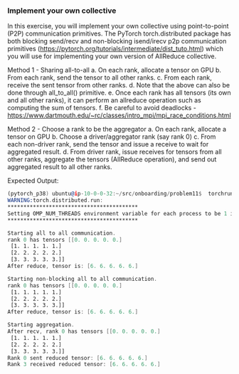### Implement your own collective

In this exercise, you will implement your own collective using point-to-point (P2P) communication primitives. 
The PyTorch torch.distributed package has both blocking send/recv and non-blocking isend/irecv p2p 
communication primitives (https://pytorch.org/tutorials/intermediate/dist_tuto.html) which you will use for 
implementing your own version of AllReduce collective.

Method 1 - Sharing all-to-all
a. On each rank, allocate a tensor on GPU
b. From each rank, send the tensor to all other ranks.
c. From each rank, receive the sent tensor from other ranks.
d. Note that the above can also be done through all_to_all() primitive.
e. Once each rank has all tensors (its own and all other ranks), it can perform an allreduce operation such as
computing the sum of tensors.
f. Be careful to avoid deadlocks - https://www.dartmouth.edu/~rc/classes/intro_mpi/mpi_race_conditions.html

Method 2 - Choose a rank to be the aggregator
a. On each rank, allocate a tensor on GPU
b. Choose a driver/aggregator rank (say rank 0)
c. From each non-driver rank, send the tensor and issue a receive to wait for aggregated result.
d. From driver rank, issue receives for tensors from all other ranks, aggregate the tensors
(AllReduce operation), and send out aggregated result to all other ranks.

Expected Output:
```asm
(pytorch_p38) ubuntu@ip-10-0-0-32:~/src/onboarding/problem11$  torchrun --nproc_per_node=4 main.py 
WARNING:torch.distributed.run:
*****************************************
Setting OMP_NUM_THREADS environment variable for each process to be 1 in default, to avoid your system being overloaded, please further tune the variable for optimal performance in your application as needed. 
*****************************************

Starting all to all communication.
rank 0 has tensors [[0. 0. 0. 0. 0.]
 [1. 1. 1. 1. 1.]
 [2. 2. 2. 2. 2.]
 [3. 3. 3. 3. 3.]]
After reduce, tensor is: [6. 6. 6. 6. 6.]

Starting non-blocking all to all communication.
rank 0 has tensors [[0. 0. 0. 0. 0.]
 [1. 1. 1. 1. 1.]
 [2. 2. 2. 2. 2.]
 [3. 3. 3. 3. 3.]]
After reduce, tensor is: [6. 6. 6. 6. 6.]

Starting aggregation.
After recv, rank 0 has tensors [[0. 0. 0. 0. 0.]
 [1. 1. 1. 1. 1.]
 [2. 2. 2. 2. 2.]
 [3. 3. 3. 3. 3.]]
Rank 0 sent reduced tensor: [6. 6. 6. 6. 6.]
Rank 3 received reduced tensor: [6. 6. 6. 6. 6.]

```